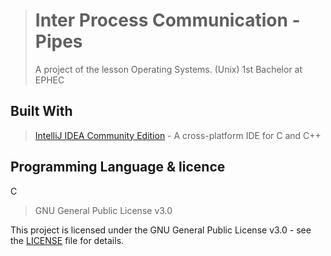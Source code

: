 ># Inter Process Communication - Pipes
>
>A project of the lesson Operating Systems. (Unix) 1st Bachelor at EPHEC 

## Built With

> [IntelliJ IDEA Community Edition](https://www.jetbrains.com/clion/) - A cross-platform IDE for C and C++

## Programming Language & licence

C

> GNU General Public License v3.0

This project is licensed under the GNU General Public License v3.0 - see the [LICENSE](LICENSE.md) file for details.



